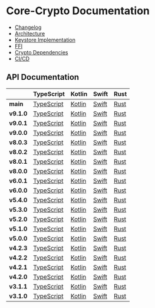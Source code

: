 # Core-Crypto Documentation

- [Changelog](./CHANGELOG.md)
- [Architecture](./ARCHITECTURE.md)
- [Keystore Implementation](./KEYSTORE_IMPLEMENTATION.md)
- [FFI](./FFI.md)
- [Crypto Dependencies](./CRYPTO_DEPENDENCIES.md)
- [CI/CD](./CI.md)

## API Documentation

<!-- If you want to try to deploy docs for an old tag, go to
https://github.com/wireapp/core-crypto/actions/workflows/docs.yml, click "run workflow" and provide the tag number as
input, and confirm by "run workflow" below the input. Note that deployment depends on successfully building all docs. -->

<!-- Apparently, markdown doesn't support comments inside a table, so this needs to remain here. -->

<!-- For convencience to copy and replace x.x.x when adding a new row. -->

<!-- | **vx.x.x** | [TypeScript](./vx.x.x/typescript)                          | [Kotlin](./vx.x.x/kotlin/)                              | [Swift](./vx.x.x/swift)                          | [Rust](./vx.x.x/rust/core_crypto)      | -->

|            | TypeScript                                                 | Kotlin                                                  | Swift                                            | Rust                                   |
| ---------- | ---------------------------------------------------------- | ------------------------------------------------------- | ------------------------------------------------ | -------------------------------------- |
| **main**   | [TypeScript](./main/typescript/)                           | [Kotlin](./main/kotlin/)                                | [Swift](./main/swift/)                           | [Rust](./main/rust/core_crypto/)       |
| **v9.1.0** | [TypeScript](./v9.1.0/typescript)                          | [Kotlin](./v9.1.0/kotlin/)                              | [Swift](./v9.1.0/swift)                          | [Rust](./v9.1.0/rust/core_crypto)      |
| **v9.0.1** | [TypeScript](./v9.0.1/typescript)                          | [Kotlin](./v9.0.1/kotlin/)                              | [Swift](./v9.0.1/swift)                          | [Rust](./v9.0.1/rust/core_crypto)      |
| **v9.0.0** | [TypeScript](./v9.0.0/typescript)                          | [Kotlin](./v9.0.0/kotlin/)                              | [Swift](./v9.0.0/swift)                          | [Rust](./v9.0.0/rust/core_crypto)      |
| **v8.0.3** | [TypeScript](./v8.0.3/typescript)                          | [Kotlin](./v8.0.3/kotlin/)                              | [Swift](./v8.0.3/swift)                          | [Rust](./v8.0.3/rust/core_crypto)      |
| **v8.0.2** | [TypeScript](./v8.0.2/typescript)                          | [Kotlin](./v8.0.2/kotlin/)                              | [Swift](./v8.0.2/swift)                          | [Rust](./v8.0.2/rust/core_crypto)      |
| **v8.0.1** | [TypeScript](./v8.0.1/typescript)                          | [Kotlin](./v8.0.1/kotlin/)                              | [Swift](./v8.0.1/swift)                          | [Rust](./v8.0.1/rust/core_crypto)      |
| **v8.0.0** | [TypeScript](./v8.0.0/typescript-docs)                     | [Kotlin](./v8.0.0/kotlin-docs/)                         | [Swift](./v8.0.0/swift-docs)                     | [Rust](./v8.0.0/rust-docs/core_crypto) |
| **v6.0.1** | [TypeScript](./v6.0.1/core_crypto_ffi/bindings/typescript) | [Kotlin](./v6.0.1/core_crypto_ffi/bindings/kotlin/html) | [Swift](./v6.0.1/core_crypto_ffi/bindings/swift) | [Rust](./v6.0.1/core_crypto)           |
| **v6.0.0** | [TypeScript](./v6.0.0/core_crypto_ffi/bindings/typescript) | [Kotlin](./v6.0.0/core_crypto_ffi/bindings/kotlin/html) | [Swift](./v6.0.0/core_crypto_ffi/bindings/swift) | [Rust](./v6.0.0/core_crypto)           |
| **v5.4.0** | [TypeScript](./v5.4.0/core_crypto_ffi/bindings/typescript) | [Kotlin](./v5.4.0/core_crypto_ffi/bindings/kotlin/html) | [Swift](./v5.4.0/core_crypto_ffi/bindings/swift) | [Rust](./v5.4.0/core_crypto)           |
| **v5.3.0** | [TypeScript](./v5.3.0/core_crypto_ffi/bindings/typescript) | [Kotlin](./v5.3.0/core_crypto_ffi/bindings/kotlin/html) | [Swift](./v5.3.0/core_crypto_ffi/bindings/swift) | [Rust](./v5.3.0/core_crypto)           |
| **v5.2.0** | [TypeScript](./v5.2.0/core_crypto_ffi/bindings/typescript) | [Kotlin](./v5.2.0/core_crypto_ffi/bindings/kotlin/html) | [Swift](./v5.2.0/core_crypto_ffi/bindings/swift) | [Rust](./v5.2.0/core_crypto)           |
| **v5.1.0** | [TypeScript](./v5.1.0/core_crypto_ffi/bindings/typescript) | [Kotlin](./v5.1.0/core_crypto_ffi/bindings/kotlin/html) | [Swift](./v5.1.0/core_crypto_ffi/bindings/swift) | [Rust](./v5.1.0/core_crypto)           |
| **v5.0.0** | [TypeScript](./v5.0.0/core_crypto_ffi/bindings/typescript) | [Kotlin](./v5.0.0/core_crypto_ffi/bindings/kotlin/html) | [Swift](./v5.0.0/core_crypto_ffi/bindings/swift) | [Rust](./v5.0.0/core_crypto)           |
| **v4.2.3** | [TypeScript](./v4.2.3/core_crypto_ffi/bindings/typescript) | [Kotlin](./v4.2.3/core_crypto_ffi/bindings/kotlin/html) | [Swift](./v4.2.3/core_crypto_ffi/bindings/swift) | [Rust](./v4.2.3/core_crypto)           |
| **v4.2.2** | [TypeScript](./v4.2.2/core_crypto_ffi/bindings/typescript) | [Kotlin](./v4.2.2/core_crypto_ffi/bindings/kotlin/html) | [Swift](./v4.2.2/core_crypto_ffi/bindings/swift) | [Rust](./v4.2.2/core_crypto)           |
| **v4.2.1** | [TypeScript](./v4.2.1/core_crypto_ffi/bindings/typescript) | [Kotlin](./v4.2.1/core_crypto_ffi/bindings/kotlin/html) | [Swift](./v4.2.1/core_crypto_ffi/bindings/swift) | [Rust](./v4.2.1/core_crypto)           |
| **v4.2.0** | [TypeScript](./v4.2.0/core_crypto_ffi/bindings/typescript) | [Kotlin](./v4.2.0/core_crypto_ffi/bindings/kotlin/html) | [Swift](./v4.2.0/core_crypto_ffi/bindings/swift) | [Rust](./v4.2.0/core_crypto)           |
| **v3.1.1** | [TypeScript](./v3.1.1/core_crypto_ffi/bindings/typescript) | [Kotlin](./v3.1.1/core_crypto_ffi/bindings/kotlin)      | [Swift](./v3.1.1/core_crypto_ffi/bindings/swift) | [Rust](./v3.1.1/core_crypto)           |
| **v3.1.0** | [TypeScript](./v3.1.0/core_crypto_ffi/bindings/typescript) | [Kotlin](./v3.1.0/core_crypto_ffi/bindings/kotlin)      | [Swift](./v3.1.0/core_crypto_ffi/bindings/swift) | [Rust](./v3.1.0/core_crypto)           |
